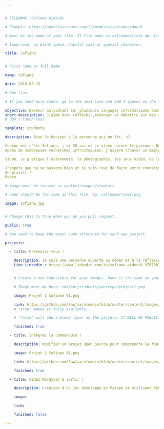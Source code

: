 ```yaml
---


# FILENAME :Sofiane Aidoudi

# Example: https://openclassrooms.com/fr/membres/sofianeaidoudi

# must be the name of your file. If file name is celinemartinet.md, title is celinemartinet.

# lowercase, no blank space, Capital case or special character.

title: Sofiane


# First name or full name

name: Sofiane

date: 2018-08-15

# One line.

# If you need more space, go to the next line and add 4 spaces on the left, as in 'description'.

objective: Devenir polyvalent sur plusieurs langages informatiques back end et front end.
short-description: J'aime bien réfléchir,échanger et débattre sur des sujets aussi intéressant que différents. Curieux et intérésser de tout !
# don't touch that

template: students

description: Bien le bonjour à la personne qui me lit. :D

Coucou moi c'est Sofiane, j'ai 28 ans et je viens suivre le parcours DA Python, je suis ici pour une reconversion professionnelle.
Après de nombreuses recherches infructueuses, j'espère trouver un emploi dans ce domaine vaste et éclectique !

Sinon, je pratique l'astronomie, la photographie, les jeux vidéo, de la guitare, de la basse, le théâtre et je fait de temps en temps de l’interprétation des rêves pour les gens intéresser ^^

J'espère que ça se passera bien et je suis ravi de faire votre connaissance.;)
Au plaisir !
Peace

# image must be located in content/images/students

# name should be the same as this file. Eg: celinemartinet.png

image: sofiane.jpg


# Change this to True when you do you pull request.

public: True

# You need to keep the exact same structure for each new project.

projects:

  - title: Présentez-vous !

    description: Je suis une personne ouverte au débat et à la réflexion, j'aime profiter de l'instant même si la vie est dure ! Tres exciter à l'idée de travailler dans la programmation. 
    Lien Linkedin : https://www.linkedin.com/in/sofiane-aidoudi-97670973/


    # Create a new repository for your images. Name it the same as your nickname and profile picture.

    # Image must be here: content/students/yourrepo/project1.png

    image: Projet 1 Sofiane 91.png

    link: https://github.com/Sawfax/alumnis/blob/master/content/images/students/Projet%201%20Sofiane%2091.png
    # 'true' makes it fully available.

    # 'false' will add a black layer on the picture. IT WILL BE PUBLIC!

    finished: true

  - title: Intégrez la communauté !

    description: Modifier un projet Open Source pour comprendre le fonctionnement de Git, de Github et des pull requests. 

    image: Projet 2 Sofiane 91.png

    link: https://github.com/Sawfax/alumnis/blob/master/content/images/students/Projet%202%20Sofiane%2091.png

    finished: true

  - title: Aidez MacGyver à sortir !

    description: Création d’un jeu développé en Python et utilisant PyGame.

    image: 

    link: 

    finished: false

---
```


